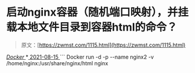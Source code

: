 <!--yml
category: 未分类
date: 0001-01-01 00:00:00
-->

# 启动nginx容器（随机端口映射），并挂载本地文件目录到容器html的命令？

> 原文：[https://zwmst.com/1115.html](https://zwmst.com/1115.html)

   [ *Docker* ](https://zwmst.com/docker)*[ <time datetime="2021-08-15T10:28:53+08:00"> 2021-08-15 </time> ](https://zwmst.com/1115.html)  ```
Docker run -d -p --name nginx2 -v /home/nginx:/usr/share/nginx/html nginx
```*